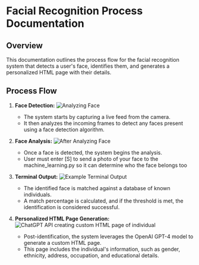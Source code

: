 # Facial Recognition Process Documentation

## Overview

This documentation outlines the process flow for the facial recognition system that detects a user's face, identifies them, and generates a personalized HTML page with their details.

## Process Flow

1. **Face Detection:**
   ![Analyzing Face](1.Analyzing_Face.png)
   - The system starts by capturing a live feed from the camera.
   - It then analyzes the incoming frames to detect any faces present using a face detection algorithm.

2. **Face Analysis:**
   ![After Analyzing Face](2.After_Analyzing_Face.png)
   - Once a face is detected, the system begins the analysis.
   - User must enter [S] to send a photo of your face to the machine_learning.py so it can determine who the face belongs too

3. **Terminal Output:**
   ![Example Terminal Output](3.Example_Terminal_Output.png)
   - The identified face is matched against a database of known individuals.
   - A match percentage is calculated, and if the threshold is met, the identification is considered successful.

4. **Personalized HTML Page Generation:**
   ![ChatGPT API creating custom HTML page of individual](4.ChatGPT_API_creating_custom_HTML_page_of_individual.png)
   - Post-identification, the system leverages the OpenAI GPT-4 model to generate a custom HTML page.
   - This page includes the individual's information, such as gender, ethnicity, address, occupation, and educational details.
